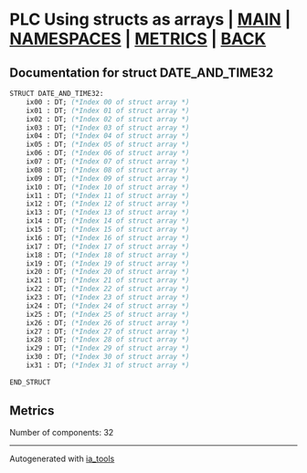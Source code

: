 # PLC Using structs as arrays | [MAIN] | [NAMESPACES] | [METRICS] | [BACK]  

## Documentation for struct DATE_AND_TIME32  

```pascal
STRUCT DATE_AND_TIME32:
    ix00 : DT; (*Index 00 of struct array *)
    ix01 : DT; (*Index 01 of struct array *)
    ix02 : DT; (*Index 02 of struct array *)
    ix03 : DT; (*Index 03 of struct array *)
    ix04 : DT; (*Index 04 of struct array *)
    ix05 : DT; (*Index 05 of struct array *)
    ix06 : DT; (*Index 06 of struct array *)
    ix07 : DT; (*Index 07 of struct array *)
    ix08 : DT; (*Index 08 of struct array *)
    ix09 : DT; (*Index 09 of struct array *)
    ix10 : DT; (*Index 10 of struct array *)
    ix11 : DT; (*Index 11 of struct array *)
    ix12 : DT; (*Index 12 of struct array *)
    ix13 : DT; (*Index 13 of struct array *)
    ix14 : DT; (*Index 14 of struct array *)
    ix15 : DT; (*Index 15 of struct array *)
    ix16 : DT; (*Index 16 of struct array *)
    ix17 : DT; (*Index 17 of struct array *)
    ix18 : DT; (*Index 18 of struct array *)
    ix19 : DT; (*Index 19 of struct array *)
    ix20 : DT; (*Index 20 of struct array *)
    ix21 : DT; (*Index 21 of struct array *)
    ix22 : DT; (*Index 22 of struct array *)
    ix23 : DT; (*Index 23 of struct array *)
    ix24 : DT; (*Index 24 of struct array *)
    ix25 : DT; (*Index 25 of struct array *)
    ix26 : DT; (*Index 26 of struct array *)
    ix27 : DT; (*Index 27 of struct array *)
    ix28 : DT; (*Index 28 of struct array *)
    ix29 : DT; (*Index 29 of struct array *)
    ix30 : DT; (*Index 30 of struct array *)
    ix31 : DT; (*Index 31 of struct array *)
  
END_STRUCT
```

## Metrics  

Number of components: 32  

---
Autogenerated with [ia_tools](https://github.com/tkucic/ia_tools)  

[MAIN]: ../../../../index_st.md
[NAMESPACES]: ../../nsList_st.md
[METRICS]: ../../../metrics_st.md
[BACK]: ../nsMain_st.md
